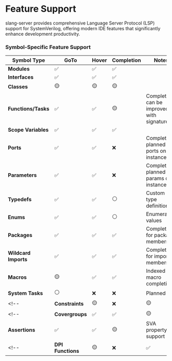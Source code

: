 # Feature Support

slang-server provides comprehensive Language Server Protocol (LSP) support for SystemVerilog, offering modern IDE features that significantly enhance development productivity.

### Symbol-Specific Feature Support

| Symbol Type          | GoTo | Hover | Completion | Notes                                       |
| -------------------- | ---- | ----- | ---------- | ------------------------------------------- |
| **Modules**          | ✅                | ✅    | ✅         |                                             |
| **Interfaces**       | ✅                | ✅    | ✅         |                                             |
| **Classes**          | 🟡                | 🟡    | 🟡         |                                             |
| **Functions/Tasks**  | ✅                | ✅    | 🟡         | Completions can be improved with signatures |
| **Scope Variables**  | ✅                | ✅    | ✅         |                                             |
| **Ports**            | ✅                | ✅    | ❌         | Completions planned for ports on instances  |
| **Parameters**       | ✅                | ✅    | ❌         | Completions planned for params on instances |
| **Typedefs**         | ✅                | ✅    | ⚪         | Custom type definitions                     |
| **Enums**            | ✅                | ✅    | ⚪         | Enumeration values                          |
| **Packages**         | ✅                | ✅    | ✅         | Completions for package members             |
| **Wildcard Imports** | ✅                | ✅    | ✅         | Completions for imported members            |
| **Macros**           | 🟡                | ✅    | ✅         | Indexed macro completions                   |
| **System Tasks**     | ⚪                | ❌    | ❌         | Planned                                     |
| <!--                 | **Constraints**   | 🟡    | ❌         | 🟡                                          | 🟡                        | Basic support² | -->                        |
| <!--                 | **Covergroups**   | ✅    | ✅         | 🟡                                          | Coverage point navigation |
| **Assertions**       | ✅                | ✅    | 🟡         | SVA property support                        | -->                       |
| <!--                 | **DPI Functions** | 🟡    | ❌         | ✅                                          | ✅                        | ✅             | External function imports³ | --> |
